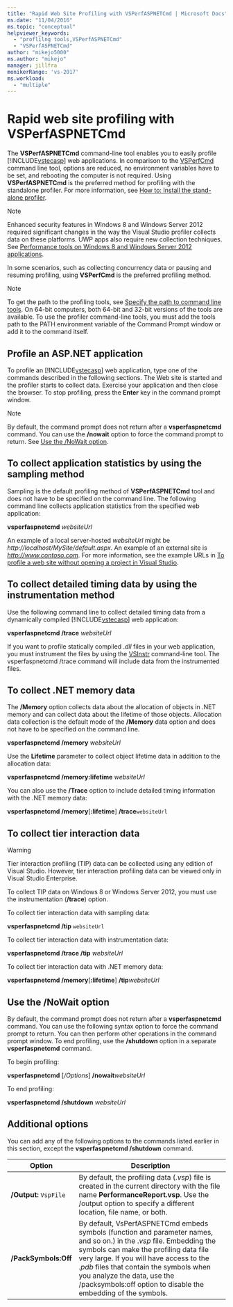 ```yaml
---
title: "Rapid Web Site Profiling with VSPerfASPNETCmd | Microsoft Docs"
ms.date: "11/04/2016"
ms.topic: "conceptual"
helpviewer_keywords:
  - "proflilng tools,VSPerfASPNETCmd"
  - "VSPerfASPNETCmd"
author: "mikejo5000"
ms.author: "mikejo"
manager: jillfra
monikerRange: 'vs-2017'
ms.workload:
  - "multiple"
---
```

# Rapid web site profiling with VSPerfASPNETCmd

The **VSPerfASPNETCmd** command-line tool enables you to easily profile [!INCLUDE[vstecasp](../code-quality/includes/vstecasp_md.md)] web applications. In comparison to the [VSPerfCmd](../profiling/vsperfcmd.md) command line tool, options are reduced, no environment variables have to be set, and rebooting the computer is not required. Using **VSPerfASPNETCmd** is the preferred method for profiling with the standalone profiler. For more information, see [How to: Install the stand-alone profiler](../profiling/how-to-install-the-stand-alone-profiler.md).

> [!NOTE]
> Enhanced security features in Windows 8 and Windows Server 2012 required significant changes in the way the Visual Studio profiler collects data on these platforms. UWP apps also require new collection techniques. See [Performance tools on Windows 8 and Windows Server 2012 applications](../profiling/performance-tools-on-windows-8-and-windows-server-2012-applications.md).

 In some scenarios, such as collecting concurrency data or pausing and resuming profiling, using **VSPerfCmd** is the preferred profiling method.

> [!NOTE]
> To get the path to the profiling tools, see [Specify the path to command line tools](../profiling/specifying-the-path-to-profiling-tools-command-line-tools.md). On 64-bit computers, both 64-bit and 32-bit versions of the tools are available. To use the profiler command-line tools, you must add the tools path to the PATH environment variable of the Command Prompt window or add it to the command itself.

## Profile an ASP.NET application

To profile an [!INCLUDE[vstecasp](../code-quality/includes/vstecasp_md.md)] web application, type one of the commands described in the following sections. The Web site is started and the profiler starts to collect data. Exercise your application and then close the browser. To stop profiling, press the **Enter** key in the command prompt window.

> [!NOTE]
> By default, the command prompt does not return after a **vsperfaspnetcmd** command. You can use the **/nowait** option to force the command prompt to return. See [Use the /NoWait option](#use-the-nowait-option).

## To collect application statistics by using the sampling method
 Sampling is the default profiling method of **VSPerfASPNETCmd** tool and does not have to be specified on the command line. The following command line collects application statistics from the specified web application:

 **vsperfaspnetcmd**  *websiteUrl*

 An example of a local server-hosted *websiteUrl* might be *http://localhost/MySite/default.aspx*. An example of an external site is *http://www.contoso.com*. For more information, see the example URLs in [To profile a web site without opening a project in Visual Studio](how-to-collect-performance-data-for-a-web-site.md#to-profile-a-web-site-without-opening-a-project-in-visual-studio).

## To collect detailed timing data by using the instrumentation method

Use the following command line to collect detailed timing data from a dynamically compiled [!INCLUDE[vstecasp](../code-quality/includes/vstecasp_md.md)] web application:

**vsperfaspnetcmd /trace**  *websiteUrl*

If you want to profile statically compiled .*dll* files in your web application, you must instrument the files by using the [VSInstr](../profiling/vsinstr.md) command-line tool. The vsperfaspnetcmd /trace command will include data from the instrumented files.

## To collect .NET memory data

The **/Memory** option collects data about the allocation of objects in .NET memory and can collect data about the lifetime of those objects. Allocation data collection is the default mode of the **/Memory** data option and does not have to be specified on the command line.

 **vsperfaspnetcmd /memory** *websiteUrl*

 Use the **Lifetime** parameter to collect object lifetime data in addition to the allocation data:

 **vsperfaspnetcmd /memory:lifetime** *websiteUrl*

 You can also use the **/Trace** option to include detailed timing information with the .NET memory data:

 **vsperfaspnetcmd /memory**[**:lifetime**] **/trace**`websiteUrl`

## To collect tier interaction data

> [!WARNING]
> Tier interaction profiling (TIP) data can be collected using any edition of Visual Studio. However, tier interaction profiling data can be viewed only in Visual Studio Enterprise.
>
> To collect TIP data on Windows 8 or Windows Server 2012, you must use the instrumentation (**/trace**) option.

To collect tier interaction data with sampling data:

**vsperfaspnetcmd /tip** `websiteUrl`

To collect tier interaction data with instrumentation data:

**vsperfaspnetcmd /trace /tip** *websiteUrl*

To collect tier interaction data with .NET memory data:

**vsperfaspnetcmd /memory**[**:lifetime**] **/tip**_websiteUrl_

## Use the /NoWait option

By default, the command prompt does not return after a **vsperfaspnetcmd** command. You can use the following syntax option to force the command prompt to return. You can then perform other operations in the command prompt window. To end profiling, use the **/shutdown** option in a separate **vsperfaspnetcmd** command.

To begin profiling:

**vsperfaspnetcmd** [*/Options*] **/nowait**_websiteUrl_

To end profiling:

**vsperfaspnetcmd /shutdown** *websiteUrl*

## Additional options

You can add any of the following options to the commands listed earlier in this section, except the **vsperfaspnetcmd /shutdown** command.

|Option|Description|
|------------|-----------------|
|**/Output:** `VspFile`|By default, the profiling data (.*vsp*) file is created in the current directory with the file name **PerformanceReport.vsp**. Use the /output option to specify a different location, file name, or both.|
|**/PackSymbols:Off**|By default, VsPerfASPNETCmd embeds symbols (function and parameter names, and so on.) in the .*vsp* file. Embedding the symbols can make the profiling data file very large. If you will have access to the .*pdb* files that contain the symbols when you analyze the data, use the /packsymbols:off option to disable the embedding of the symbols.|
